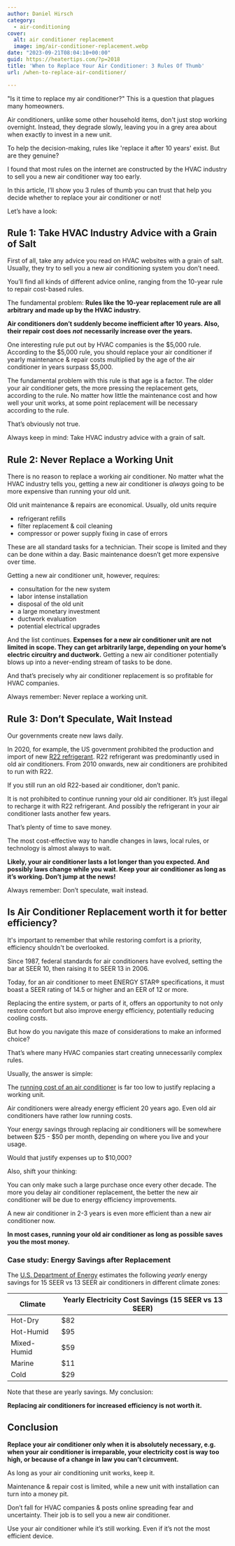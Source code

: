 ```yaml
---
author: Daniel Hirsch
category:
  - air-conditioning
cover:
  alt: air conditioner replacement
  image: img/air-conditioner-replacement.webp
date: "2023-09-21T08:04:10+00:00"
guid: https://heatertips.com/?p=2018
title: 'When to Replace Your Air Conditioner: 3 Rules Of Thumb'
url: /when-to-replace-air-conditioner/

---
```

"Is it time to replace my air conditioner?" This is a question that plagues many homeowners.

Air conditioners, unlike some other household items, don't just stop working overnight. Instead, they degrade slowly, leaving you in a grey area about when exactly to invest in a new unit.

To help the decision-making, rules like 'replace it after 10 years' exist. But are they genuine?

I found that most rules on the internet are constructed by the HVAC industry to sell you a new air conditioner way too early.

In this article, I’ll show you 3 rules of thumb you can trust that help you decide whether to replace your air conditioner or not!

Let’s have a look:

## Rule 1: Take HVAC Industry Advice with a Grain of Salt

First of all, take any advice you read on HVAC websites with a grain of salt. Usually, they try to sell you a new air conditioning system you don’t need.

You’ll find all kinds of different advice online, ranging from the 10-year rule to repair cost-based rules.

The fundamental problem: **Rules like the 10-year replacement rule are all arbitrary and made up by the HVAC industry.**

**Air conditioners don’t suddenly become inefficient after 10 years. Also, their repair cost does** **_not_** **necessarily increase over the years.**

One interesting rule put out by HVAC companies is the $5,000 rule. According to the $5,000 rule, you should replace your air conditioner if yearly maintenance & repair costs multiplied by the age of the air conditioner in years surpass $5,000.

The fundamental problem with this rule is that age is a factor. The older your air conditioner gets, the more pressing the replacement gets, according to the rule. No matter how little the maintenance cost and how well your unit works, at some point replacement will be necessary according to the rule.

That’s obviously not true.

Always keep in mind: Take HVAC industry advice with a grain of salt.

## Rule 2: Never Replace a Working Unit

There is no reason to replace a working air conditioner. No matter what the HVAC industry tells you, getting a new air conditioner is _always_ going to be more expensive than running your old unit.

Old unit maintenance & repairs are economical. Usually, old units require

- refrigerant refills
- filter replacement & coil cleaning
- compressor or power supply fixing in case of errors

These are all standard tasks for a technician. Their scope is limited and they can be done within a day. Basic maintenance doesn’t get more expensive over time.

Getting a new air conditioner unit, however, requires:

- consultation for the new system
- labor intense installation
- disposal of the old unit
- a large monetary investment
- ductwork evaluation
- potential electrical upgrades

And the list continues. **Expenses for a new air conditioner unit are not limited in scope. They can get arbitrarily large, depending on your home’s electric circuitry and ductwork.** Getting a new air conditioner potentially blows up into a never-ending stream of tasks to be done.

And that’s precisely why air conditioner replacement is so profitable for HVAC companies.

Always remember: Never replace a working unit.

## Rule 3: Don’t Speculate, Wait Instead

Our governments create new laws daily.

In 2020, for example, the US government prohibited the production and import of new [R22 refrigerant](https://www.supertechhvac.com/r22-freon-ac/). R22 refrigerant was predominantly used in old air conditioners. From 2010 onwards, new air conditioners are prohibited to run with R22.

If you still run an old R22-based air conditioner, don’t panic.

It is not prohibited to continue running your old air conditioner. It’s just illegal to recharge it with R22 refrigerant. And possibly the refrigerant in your air conditioner lasts another few years.

That’s plenty of time to save money.

The most cost-effective way to handle changes in laws, local rules, or technology is almost always to wait.

**Likely, your air conditioner lasts a lot longer than you expected. And possibly laws change while you wait. Keep your air conditioner as long as it’s working. Don’t jump at the news!**

Always remember: Don’t speculate, wait instead.

## Is Air Conditioner Replacement worth it for better efficiency?

It's important to remember that while restoring comfort is a priority, efficiency shouldn't be overlooked.

Since 1987, federal standards for air conditioners have evolved, setting the bar at SEER 10, then raising it to SEER 13 in 2006.

Today, for an air conditioner to meet ENERGY STAR® specifications, it must boast a SEER rating of 14.5 or higher and an EER of 12 or more.

Replacing the entire system, or parts of it, offers an opportunity to not only restore comfort but also improve energy efficiency, potentially reducing cooling costs.

But how do you navigate this maze of considerations to make an informed choice?

That’s where many HVAC companies start creating unnecessarily complex rules.

Usually, the answer is simple:

The [running cost of an air conditioner](/swamp-cooler-vs-air-conditioner-comparison/) is far too low to justify replacing a working unit.

Air conditioners were already energy efficient 20 years ago. Even old air conditioners have rather low running costs.

Your energy savings through replacing air conditioners will be somewhere between $25 - $50 per month, depending on where you live and your usage.

Would that justify expenses up to $10,000?

Also, shift your thinking:

You can only make such a large purchase once every other decade. The more you delay air conditioner replacement, the better the new air conditioner will be due to energy efficiency improvements.

A new air conditioner in 2-3 years is even more efficient than a new air conditioner now.

**In most cases, running your old air conditioner as long as possible saves you the most money.**

### Case study: Energy Savings after Replacement

The [U.S. Department of Energy](https://www.nrel.gov/docs/fy13osti/56283.pdf) estimates the following _yearly_ energy savings for 15 SEER vs 13 SEER air conditioners in different climate zones:

Climate | Yearly Electricity Cost Savings (15 SEER vs 13 SEER)
-- | --
Hot-Dry | $82
Hot-Humid | $95
Mixed-Humid | $59
Marine | $11
Cold | $29

Note that these are yearly savings. My conclusion:

**Replacing air conditioners for increased efficiency is not worth it.**

## Conclusion

**Replace your air conditioner only when it is absolutely necessary, e.g. when your air conditioner is irreparable, your electricity cost is way too high, or because of a change in law you can’t circumvent.**

As long as your air conditioning unit works, keep it.

Maintenance & repair cost is limited, while a new unit with installation can turn into a money pit.

Don’t fall for HVAC companies & posts online spreading fear and uncertainty. Their job is to sell you a new air conditioner.

Use your air conditioner while it’s still working. Even if it’s not the most efficient device.
